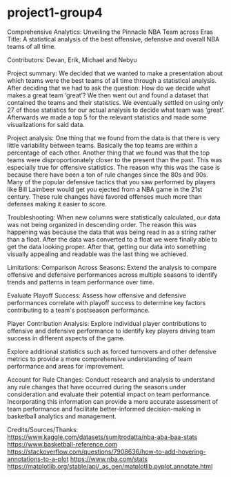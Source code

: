 # project1-group4

Comprehensive Analytics: Unveiling the Pinnacle NBA Team across Eras
Title:
A statistical analysis of the best offensive, defensive and overall NBA teams of all time.

Contributors:
Devan, Erik, Michael and Nebyu

Project summary:
We decided that we wanted to make a presentation about which teams were the best teams of all time through a statistical analysis. After deciding that we had to ask the question: How do we decide what makes a great team ‘great’? We then went out and found a dataset that contained the teams and their statistics. We eventually settled on using only 27 of those statistics for our actual analysis to decide what team was ‘great’. Afterwards we made a top 5 for the relevant statistics and made some visualizations for said data.

Project analysis:
One thing that we found from the data is that there is very little variability between teams. Basically the top teams are within a percentage of each other. Another thing that we found was that the top teams were disproportionately closer to the present than the past. This was especially true for offensive statistics. The reason why this was the case is because there have been a ton of rule changes since the 80s and 90s. Many of the popular defensive tactics that you saw performed by players like Bill Laimbeer would get you ejected from a NBA game in the 21st century. These rule changes have favored offenses much more than defenses making it easier to score.

Troubleshooting:
When new columns were statistically calculated, our data was not being organized in descending order. The reason this was happening was because the data that was being read in as a string rather than a float. After the data was converted to a float we were finally able to get the data looking proper. After that, getting our data into something visually appealing and readable was the last thing we achieved.

Limitations: 
Comparison Across Seasons: Extend the analysis to compare offensive and defensive performances across multiple seasons to identify trends and patterns in team performance over time.

Evaluate Playoff Success: Assess how offensive and defensive performances correlate with playoff success to determine key factors contributing to a team's postseason performance.

Player Contribution Analysis: Explore individual player contributions to offensive and defensive performance to identify key players driving team success in different aspects of the game.

Explore additional statistics such as forced turnovers and other defensive metrics to provide a more comprehensive understanding of team performance and areas for improvement.

Account for Rule Changes: Conduct research and analysis to understand any rule changes that have occurred during the seasons under consideration and evaluate their potential impact on team performance. Incorporating this information can provide a more accurate assessment of team performance and facilitate better-informed decision-making in basketball analytics and management.

Credits/Sources/Thanks:
https://www.kaggle.com/datasets/sumitrodatta/nba-aba-baa-stats
https://www.basketball-reference.com
https://stackoverflow.com/questions/7908636/how-to-add-hovering-annotations-to-a-plot
https://www.nba.com/stats
https://matplotlib.org/stable/api/_as_gen/matplotlib.pyplot.annotate.html
